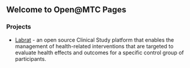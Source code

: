 ## Welcome to Open@MTC Pages


### Projects
- [Labrat](https://github.com/Microsoft/labrat) - an open source Clinical Study platform that enables the management of health-related interventions that are targeted to evaluate health effects and outcomes for a specific control group of participants.
